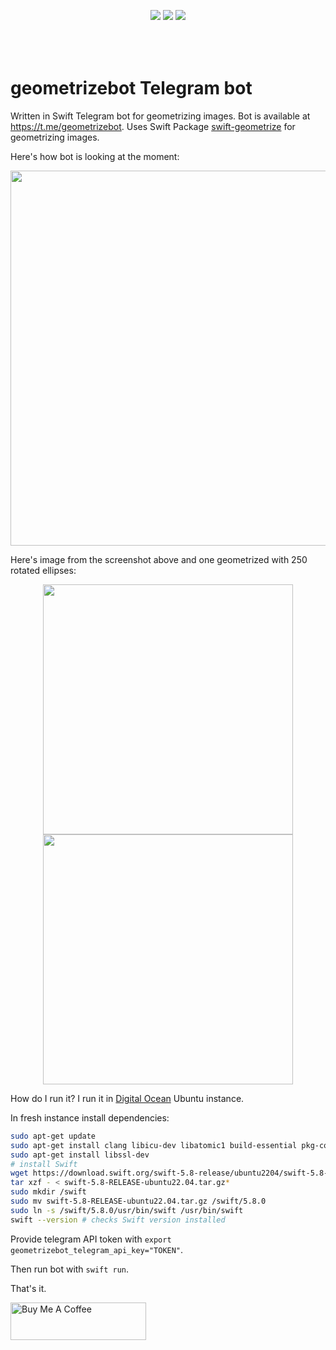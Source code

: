 <p align="center" style="padding-bottom:50px;">
<a href="https://developer.apple.com/swift"><img src="https://img.shields.io/badge/Swift-5.x-orange.svg?style=flat"/></a> 
<a href="https://github.com/apple/swift-package-manager"><img src="https://img.shields.io/badge/SPM-compatible-brightgreen.svg"/></a> 
<a href="https://github.com/valeriyvan/swift-geometrizebot"><img src="https://img.shields.io/badge/Platforms-macOS%20%7C%20Linux-lightgrey"/></a> 
</p>

# geometrizebot Telegram bot
Written in Swift Telegram bot for geometrizing images. Bot is available at https://t.me/geometrizebot. Uses Swift Package [swift-geometrize](https://github.com/valeriyvan/swift-geometrize) for geometrizing images.

Here's how bot is looking at the moment:

<p align="center">
<img src="https://github.com/valeriyvan/geometrizebot/assets/1630974/7c1fdc70-d6a0-4a09-bebf-e906595440c5" width="600">
</p>

Here's image from the screenshot above and one geometrized with 250 rotated ellipses:

<p align="center">
<img src="https://github.com/valeriyvan/geometrizebot/assets/1630974/9df69434-880c-4bc1-8230-323992cfa2e2" width="400"> <img src="https://github.com/valeriyvan/geometrizebot/assets/1630974/2c920fbf-78a6-4520-a28b-539eda12753c" width="400">
</p>

How do I run it? I run it in [Digital Ocean](https://m.do.co/c/e843d5778ae5) Ubuntu instance.

In fresh instance install dependencies:
```bash
sudo apt-get update
sudo apt-get install clang libicu-dev libatomic1 build-essential pkg-config
sudo apt-get install libssl-dev
# install Swift
wget https://download.swift.org/swift-5.8-release/ubuntu2204/swift-5.8-RELEASE/swift-5.8-RELEASE-ubuntu22.04.tar.gz
tar xzf - < swift-5.8-RELEASE-ubuntu22.04.tar.gz*
sudo mkdir /swift
sudo mv swift-5.8-RELEASE-ubuntu22.04.tar.gz /swift/5.8.0
sudo ln -s /swift/5.8.0/usr/bin/swift /usr/bin/swift
swift --version # checks Swift version installed
```

Provide telegram API token with `export geometrizebot_telegram_api_key="TOKEN"`.

Then run bot with `swift run`.

That's it.

<a href="https://www.buymeacoffee.com/valeriyvan" target="_blank"><img src="https://cdn.buymeacoffee.com/buttons/v2/default-yellow.png" alt="Buy Me A Coffee" style="height: 60px !important;width: 217px !important;" ></a>

